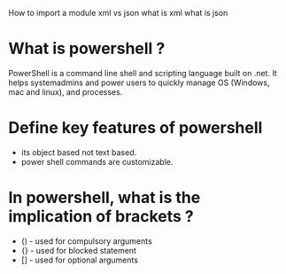 How to import a module
xml vs json
what is xml
what is json

# What is powershell ?
PowerShell is a command line shell and scripting language built on .net. It helps systemadmins and power users to quickly manage OS (Windows, mac and linux), and processes.

# Define key features of powershell
- its object based not text based.
- power shell commands are customizable.

# In powershell, what is the implication of brackets ?
- () - used for compulsory arguments
- {} - used for blocked statement
- [] - used for optional arguments

